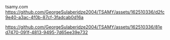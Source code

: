 tsamy.com
https://github.com/GeorgeSulaberidze2004/TSAMY/assets/162510336/d2fc9e40-a3ac-4f0b-87cf-3fadcab0d16a

https://github.com/GeorgeSulaberidze2004/TSAMY/assets/162510336/81ed7470-091f-4813-9495-7d65ee39e732

